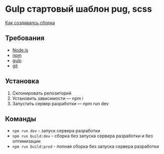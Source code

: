 # Gulp стартовый шаблон pug, scss

[Как создавалсь сборка](https://www.youtube.com/playlist?list=PL9-oPVq1RtrWz_WUDApjRvEnKVF6I4y0C)

## Требования
* [Node.js](https://nodejs.org/en/)
* [npm](https://www.npmjs.com/)
* [gulp](https://gulpjs.com/)
* [git](https://git-scm.com/)

## Установка
1. Склонировать репозиторий
2. Установить зависимости — npm i
3. Запустить сервер разработки — npm run dev

## Команды
* ```npm run dev``` - запуск сервера разработки
* ```npm run build:dev``` - сборка без запуска сервера разработки и без оптимизации
* ```npm run build:prod``` - полная сборка без запуска сервера разработки
